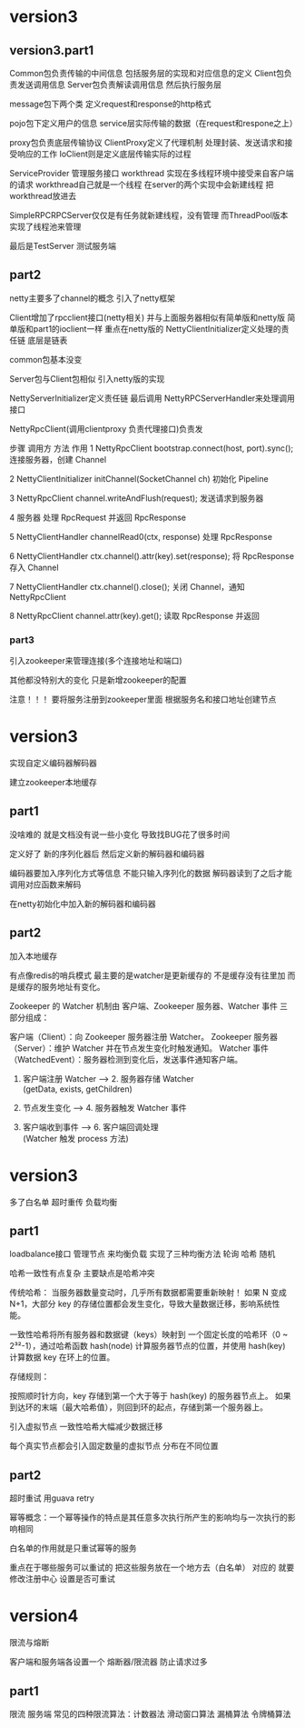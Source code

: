 # version3
## version3.part1

Common包负责传输的中间信息 包括服务层的实现和对应信息的定义
Client包负责发送调用信息
Server包负责解读调用信息 然后执行服务层

message包下两个类 定义request和response的http格式

pojo包下定义用户的信息 service层实际传输的数据（在request和respone之上）

  
proxy包负责底层传输协议 ClientProxy定义了代理机制  处理封装、发送请求和接受响应的工作
IoClient则是定义底层传输实际的过程



ServiceProvider  管理服务接口
workthread 实现在多线程环境中接受来自客户端的请求  workthread自己就是一个线程 
在server的两个实现中会新建线程 把workthread放进去

SimpleRPCRPCServer仅仅是有任务就新建线程，没有管理
而ThreadPool版本实现了线程池来管理

最后是TestServer  测试服务端

## part2
netty主要多了channel的概念
引入了netty框架 

Client增加了rpcclient接口(netty相关) 并与上面服务器相似有简单版和netty版
简单版和part1的ioclient一样
重点在netty版的
NettyClientInitializer定义处理的责任链  底层是链表

common包基本没变

Server包与Client包相似 引入netty版的实现

NettyServerInitializer定义责任链 最后调用 NettyRPCServerHandler来处理调用接口

NettyRpcClient(调用clientproxy 负责代理接口)负责发


步骤	调用方	方法	作用
1	NettyRpcClient	bootstrap.connect(host, port).sync();	连接服务器，创建 Channel

2	NettyClientInitializer	initChannel(SocketChannel ch)	初始化 Pipeline

3	NettyRpcClient	channel.writeAndFlush(request);	发送请求到服务器

4	服务器		处理 RpcRequest 并返回 RpcResponse

5	NettyClientHandler	channelRead0(ctx, response)	处理 RpcResponse

6	NettyClientHandler	ctx.channel().attr(key).set(response);	将 RpcResponse 存入 Channel

7	NettyClientHandler	ctx.channel().close();	关闭 Channel，通知 NettyRpcClient

8	NettyRpcClient	channel.attr(key).get();	读取 RpcResponse 并返回

### part3
引入zookeeper来管理连接(多个连接地址和端口)

其他都没特别大的变化 只是新增zookeeper的配置 

注意！！！  要将服务注册到zookeeper里面  根据服务名和接口地址创建节点

# version3
实现自定义编码器解码器 

建立zookeeper本地缓存

## part1
没啥难的 就是文档没有说一些小变化 导致找BUG花了很多时间

定义好了 新的序列化器后 然后定义新的解码器和编码器

编码器要加入序列化方式等信息 不能只输入序列化的数据   解码器读到了之后才能调用对应函数来解码

在netty初始化中加入新的解码器和编码器 
## part2
加入本地缓存

有点像redis的哨兵模式 
最主要的是watcher是更新缓存的 不是缓存没有往里加   而是缓存的服务地址有变化。

Zookeeper 的 Watcher 机制由 客户端、Zookeeper 服务器、Watcher 事件 三部分组成：

客户端（Client）：向 Zookeeper 服务器注册 Watcher。
Zookeeper 服务器（Server）：维护 Watcher 并在节点发生变化时触发通知。
Watcher 事件（WatchedEvent）：服务器检测到变化后，发送事件通知客户端。

1. 客户端注册 Watcher  ——>  2. 服务器存储 Watcher  
        (getData, exists, getChildren)
        
3. 节点发生变化  ——>  4. 服务器触发 Watcher 事件  
        
5. 客户端收到事件  ——>  6. 客户端回调处理  
       (Watcher 触发 process 方法)

# version3
多了白名单  超时重传 负载均衡

## part1

loadbalance接口  管理节点 来均衡负载
实现了三种均衡方法   轮询  哈希  随机

哈希一致性有点复杂  主要缺点是哈希冲突 

传统哈希：
当服务器数量变动时，几乎所有数据都需要重新映射！
如果 N 变成 N+1，大部分 key 的存储位置都会发生变化，导致大量数据迁移，影响系统性能。


一致性哈希将所有服务器和数据键（keys）映射到 一个固定长度的哈希环（0 ~ 2³²-1），通过哈希函数 hash(node) 计算服务器节点的位置，并使用 hash(key) 计算数据 key 在环上的位置。

存储规则：

按照顺时针方向，key 存储到第一个大于等于 hash(key) 的服务器节点上。
如果到达环的末端（最大哈希值），则回到环的起点，存储到第一个服务器上。

引入虚拟节点  一致性哈希大幅减少数据迁移

每个真实节点都会引入固定数量的虚拟节点  分布在不同位置


## part2
超时重试  用guava retry

幂等概念：一个幂等操作的特点是其任意多次执行所产生的影响均与一次执行的影响相同

白名单的作用就是只重试幂等的服务 

重点在于哪些服务可以重试的  把这些服务放在一个地方去（白名单）
对应的 就要修改注册中心  设置是否可重试

# version4
限流与熔断

客户端和服务端各设置一个 熔断器/限流器 防止请求过多

## part1
限流   服务端
常见的四种限流算法：计数器法 滑动窗口算法  漏桶算法  令牌桶算法
